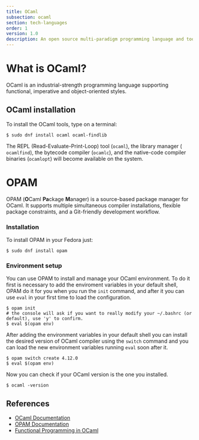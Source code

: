 ```yaml
---
title: OCaml
subsection: ocaml
section: tech-languages
order: 1
version: 1.0
description: An open source multi-paradigm programming language and toolchain. 
---
```


# What is OCaml?

OCaml is an industrial-strength programming language supporting functional, imperative and object-oriented styles.

## OCaml installation

To install the OCaml tools, type on a terminal:

```console
$ sudo dnf install ocaml ocaml-findlib 
```

The REPL (Read-Evaluate-Print-Loop) tool (`ocaml`), the library manager ( `ocamlfind`), the bytecode compiler (`ocamlc`), and the native-code compiler binaries (`ocamlopt`) will become available on the system. 

# OPAM

OPAM (**O**Caml **Pa**ckage **M**anager)  is a source-based package manager for OCaml. It supports multiple simultaneous compiler installations, flexible package constraints, and a Git-friendly development workflow.

### Installation

To install OPAM in your Fedora just:
```console
$ sudo dnf install opam
```

### Environment setup

You can use OPAM to install and manage your OCaml environment. To do it first is necessary to add the enviroment variables in your default shell, OPAM do it for you when you run the `init` command, and after it you can use `eval` in your first time to load the configuration.

```console
$ opam init
# the console will ask if you want to really modify your ~/.bashrc (or default), use 'y' to confirm.
$ eval $(opam env)
```

After adding the environment variables in your default shell you can install the desired version of OCaml compiler using the `switch` command and you can load the new environment variables running `eval` soon after it.

```console
$ opam switch create 4.12.0
$ eval $(opam env)
```

Now you can check if your OCaml version is the one you installed.

```console
$ ocaml -version
```

## References

- [OCaml Documentation](https://ocaml.org/docs/install.html)
- [OPAM Documentation](https://opam.ocaml.org/doc/Manual.html)
- [Functional Programming in OCaml](https://www.cs.cornell.edu/courses/cs3110/2019sp/textbook/)
